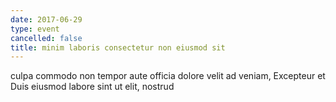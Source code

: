 ```yaml
---
date: 2017-06-29
type: event
cancelled: false
title: minim laboris consectetur non eiusmod sit
---
```

culpa commodo non tempor aute officia dolore velit ad veniam, Excepteur et Duis eiusmod labore sint ut elit, nostrud